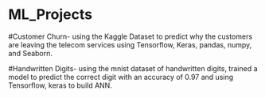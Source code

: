 # ML_Projects
#Customer Churn- using the Kaggle Dataset to predict why the customers are leaving the telecom services using Tensorflow, Keras, pandas, numpy, and Seaborn.

#Handwritten Digits- using the mnist dataset of handwritten digits, trained a model to predict the correct digit with an accuracy of 0.97 and using Tensorflow, keras to build ANN.
